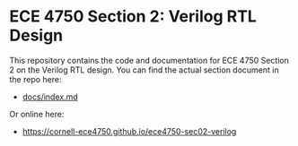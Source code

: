 
ECE 4750 Section 2: Verilog RTL Design
==========================================================================

This repository contains the code and documentation for ECE 4750 Section
2 on the Verilog RTL design. You can find the actual section
document in the repo here:

 - [docs/index.md](docs/index.md)

Or online here:

 - https://cornell-ece4750.github.io/ece4750-sec02-verilog

